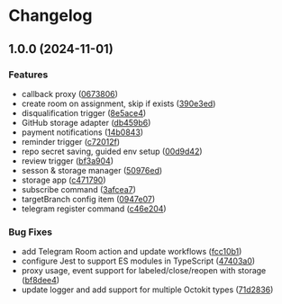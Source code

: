 # Changelog

## 1.0.0 (2024-11-01)


### Features

* callback proxy ([0673806](https://github.com/ubiquity-os-marketplace/ubiquity-os-kernel-telegram/commit/067380691740ae30f26834cb6caec496e088ea5d))
* create room on assignment, skip if exists ([390e3ed](https://github.com/ubiquity-os-marketplace/ubiquity-os-kernel-telegram/commit/390e3ed5c4ea26e3bae5371991c7c19f04187321))
* disqualification trigger ([8e5ace4](https://github.com/ubiquity-os-marketplace/ubiquity-os-kernel-telegram/commit/8e5ace47770c6c363801e6dddb3345da05ce5d61))
* GitHub storage adapter ([db459b6](https://github.com/ubiquity-os-marketplace/ubiquity-os-kernel-telegram/commit/db459b6cdd38dd64aaadd8441bac5ff6c7301050))
* payment notifications ([14b0843](https://github.com/ubiquity-os-marketplace/ubiquity-os-kernel-telegram/commit/14b0843a48a0f9ad5d91e50e2ef3ad71210417ce))
* reminder trigger ([c72012f](https://github.com/ubiquity-os-marketplace/ubiquity-os-kernel-telegram/commit/c72012fc07c98d9d2ace6f474d9c5c1bfa8bf5c5))
* repo secret saving, guided env setup ([00d9d42](https://github.com/ubiquity-os-marketplace/ubiquity-os-kernel-telegram/commit/00d9d422fd69aaf3dd605c351643480c589afa9a))
* review trigger ([bf3a904](https://github.com/ubiquity-os-marketplace/ubiquity-os-kernel-telegram/commit/bf3a9048f503fea64c315edf90811f67c94da041))
* sesson & storage manager ([50976ed](https://github.com/ubiquity-os-marketplace/ubiquity-os-kernel-telegram/commit/50976ed8373762a2765aebc205e8fd6132939de0))
* storage app ([c471790](https://github.com/ubiquity-os-marketplace/ubiquity-os-kernel-telegram/commit/c4717907eb5a1cc584eded77015e815a24cca066))
* subscribe command ([3afcea7](https://github.com/ubiquity-os-marketplace/ubiquity-os-kernel-telegram/commit/3afcea74d779885ec12e81162210f090c99803cd))
* targetBranch config item ([0947e07](https://github.com/ubiquity-os-marketplace/ubiquity-os-kernel-telegram/commit/0947e076e2365b4f3d31ddade203843d967e0863))
* telegram register command ([c46e204](https://github.com/ubiquity-os-marketplace/ubiquity-os-kernel-telegram/commit/c46e204893e5c1677e8632841cc1cf9989bcf61e))


### Bug Fixes

* add Telegram Room action and update workflows ([fcc10b1](https://github.com/ubiquity-os-marketplace/ubiquity-os-kernel-telegram/commit/fcc10b10e00329f8907ae224a5b4e9352b5b6a0e))
* configure Jest to support ES modules in TypeScript ([47403a0](https://github.com/ubiquity-os-marketplace/ubiquity-os-kernel-telegram/commit/47403a02b98198a601615c44684b6b36102b2ee5))
* proxy usage, event support for labeled/close/reopen with storage ([bf8dee4](https://github.com/ubiquity-os-marketplace/ubiquity-os-kernel-telegram/commit/bf8dee418132a1f58ff6a9ab59734d2f2436de93))
* update logger and add support for multiple Octokit types ([71d2836](https://github.com/ubiquity-os-marketplace/ubiquity-os-kernel-telegram/commit/71d283650ddda609868578902906196cf41b1df5))
